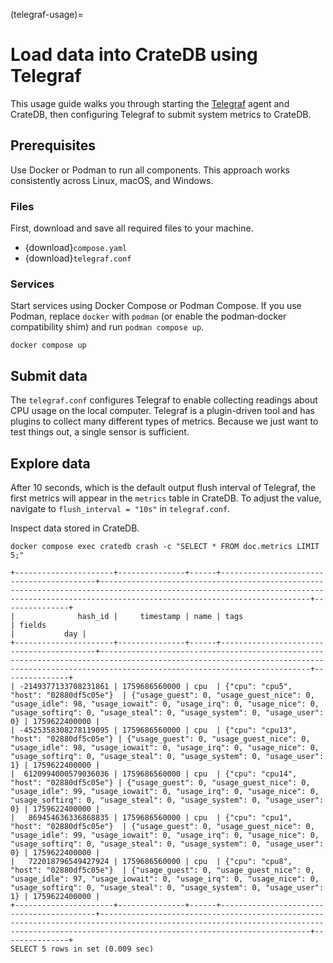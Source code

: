 (telegraf-usage)=
# Load data into CrateDB using Telegraf

This usage guide walks you through starting the [Telegraf] agent and CrateDB,
then configuring Telegraf to submit system metrics to CrateDB.

## Prerequisites

Use Docker or Podman to run all components. This approach works consistently
across Linux, macOS, and Windows.

### Files

First, download and save all required files to your machine.
- {download}`compose.yaml`
- {download}`telegraf.conf`

### Services

Start services using Docker Compose or Podman Compose.
If you use Podman, replace `docker` with `podman` (or enable the podman‑docker
compatibility shim) and run `podman compose up`.

```shell
docker compose up
```

## Submit data

The `telegraf.conf` configures Telegraf to enable collecting readings about
CPU usage on the local computer. 
Telegraf is a plugin-driven tool and has plugins to collect many different types
of metrics. Because we just want to test things out, a single sensor is sufficient.

## Explore data

After 10 seconds, which is the default output flush interval of Telegraf, the first
metrics will appear in the `metrics` table in CrateDB. To adjust the value, navigate
to `flush_interval = "10s"` in `telegraf.conf`.

Inspect data stored in CrateDB.
```shell
docker compose exec cratedb crash -c "SELECT * FROM doc.metrics LIMIT 5;"
```
```psql
+----------------------+---------------+------+------------------------------------------+-------------------------------------------------------------------------------------------------------------------------------------------------------------------------------------------+---------------+
|              hash_id |     timestamp | name | tags                                     | fields                                                                                                                                                                                    |           day |
+----------------------+---------------+------+------------------------------------------+-------------------------------------------------------------------------------------------------------------------------------------------------------------------------------------------+---------------+
| -2149377133708231861 | 1759686560000 | cpu  | {"cpu": "cpu5", "host": "02880df5c05e"}  | {"usage_guest": 0, "usage_guest_nice": 0, "usage_idle": 98, "usage_iowait": 0, "usage_irq": 0, "usage_nice": 0, "usage_softirq": 0, "usage_steal": 0, "usage_system": 0, "usage_user": 0} | 1759622400000 |
| -4525358308278119095 | 1759686560000 | cpu  | {"cpu": "cpu13", "host": "02880df5c05e"} | {"usage_guest": 0, "usage_guest_nice": 0, "usage_idle": 98, "usage_iowait": 0, "usage_irq": 0, "usage_nice": 0, "usage_softirq": 0, "usage_steal": 0, "usage_system": 0, "usage_user": 1} | 1759622400000 |
|  6120994000579036036 | 1759686560000 | cpu  | {"cpu": "cpu14", "host": "02880df5c05e"} | {"usage_guest": 0, "usage_guest_nice": 0, "usage_idle": 99, "usage_iowait": 0, "usage_irq": 0, "usage_nice": 0, "usage_softirq": 0, "usage_steal": 0, "usage_system": 0, "usage_user": 0} | 1759622400000 |
|   869454636336868835 | 1759686560000 | cpu  | {"cpu": "cpu1", "host": "02880df5c05e"}  | {"usage_guest": 0, "usage_guest_nice": 0, "usage_idle": 99, "usage_iowait": 0, "usage_irq": 0, "usage_nice": 0, "usage_softirq": 0, "usage_steal": 0, "usage_system": 0, "usage_user": 0} | 1759622400000 |
|   722018796549427924 | 1759686560000 | cpu  | {"cpu": "cpu8", "host": "02880df5c05e"}  | {"usage_guest": 0, "usage_guest_nice": 0, "usage_idle": 97, "usage_iowait": 0, "usage_irq": 0, "usage_nice": 0, "usage_softirq": 0, "usage_steal": 0, "usage_system": 0, "usage_user": 1} | 1759622400000 |
+----------------------+---------------+------+------------------------------------------+-------------------------------------------------------------------------------------------------------------------------------------------------------------------------------------------+---------------+
SELECT 5 rows in set (0.009 sec)
```


[Telegraf]: https://www.influxdata.com/time-series-platform/telegraf/

